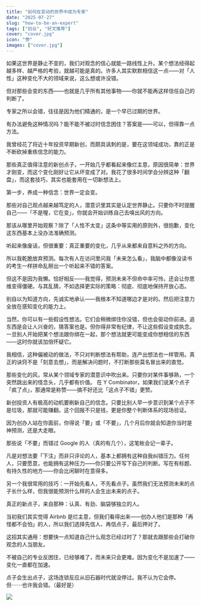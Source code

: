 ```yaml
---
title: "如何在变动的世界中成为专家"
date: "2025-07-27"
slug: "how-to-be-an-expert"
tags: ["创业", "好文推荐"]
cover: "cover.jpg"
icon: "😎"
images: ["cover.jpg"]
---
```

如果这世界是静止不变的，我们对观念的信心就能一路线性上升。某个想法经得起越多样、越严格的考验，就越可能是真的。许多人其实默默相信这一点——对「人性」这种变化不大的领域来说，这么想或许没错。



但对那些会变的东西——也就是几乎所有其他事物——你就不能再这样信任自己的判断了。



专家之所以会错，往往是因为他们精通的，是一个早已过期的世界。



有办法避免这种情况吗？能不能不被过时信念困住？答案是——可以，但得靠一点方法。



我曾经花了将近十年投资早期新创，而颇具讽刺的是，要在这领域成功，靠的正是不断砍掉重练信念的能力。



那些真正值得注意的新创点子，一开始几乎都看起来像烂主意，原因很简单：世界才刚变，而这个变化刚好让它从坏变成了对。我花了很多时间学会分辨这种「翻盘」，而这套技巧，其实也能套用在一切新想法上。



第一步，养成一种信念：世界一定会变。



那些对自己观点越来越笃定的人，潜意识里其实是认定世界静止。只要你不时提醒自己——「不是喔，它在变」，你就会开始训练自己去嗅出风的方向。



那该从哪里开始观察？除了「人性不太变」这条中等实用的原则外，很抱歉，变化这东西基本上没办法准确预测。



听起来像废话，但很重要：真正重要的变化，几乎从来都来自意料之外的方向。



所以我乾脆放弃预测。每次有人在访问里问我「未来怎么看」，我脑中都像没读书的考生一样拼命乱掰出一个听起来不错的答案。



但这不是因为我懒。恰好相反——我觉得，预测未来不但命中率可怜，还会让你思维变得僵硬。与其乱猜，不如选择更实际的策略：彻底、彻底地保持开放心态。



别自以为知道方向，先诚实地承认——我根本不知道哪边才是对的。然后把注意力全放在感知变化的能力上。



当然，你可以有一些假设性想法。它们会稍微绑住你没错，但也会驱动你前进。追东西是会让人兴奋的，猜答案也是。但你得非常有纪律，不让这些假设变成执念。
一旦别人开始把某个想法跟你绑在一起，那个想法就更可能变成你想相信的东西——这时你就该加倍怀疑它。



我相信，这种偏被动的做法，不只对判断想法有帮助，连产出想法也一样管用。真正的诀窍不是「刻意去想」，而是解决问题时，不打断那些莫名冒出来的直觉。



那些变化的风，常从某个领域专家的潜意识中吹出来。只要你对某件事够熟，一个突然跳出来的怪念头，几乎都有价值。
在 Y Combinator，如果我们说某个点子「疯了点」，那通常是称赞——搞不好还比「这点子不错」更赞。



新创投资人有极高的动机要刷新自己的信念。只要比别人早一步意识到某个点子不是垃圾，那就可能赚翻。这个回报不只是钱，更是你整个判断体系的现场验证。



因为创办人站在你面前，你得说「要」或「不要」，几个月后你就会知道你当时是神预测，还是大走眼。



那些说「不要」而错过 Google 的人（真的有几个），这笔帐会记一辈子。



凡是对想法要「下注」而非只评论的人，基本上都拥有这种自我纠错压力。任何人，只要愿意，也能拥有这种压力——你只要公开写下自己的判断。写在有标题、有持久性的地方——你会比闲聊时在意得多。



另一个我很常用的技巧：一开始先看人，不先看点子。虽然我们无法预测未来的点子长什么样，但我很能预测什么样的人会生出未来的点子。



真正的新点子，来自那种：认真、有劲、脑袋够独立的人。



当初我们其实觉得 Airbnb 是烂主意，但我们看得出来——创办人他们是那种「再怪都不会怕」的人，所以我们选择先信人、再信点子，最后押对了。



这招其实通用：想要快一点知道自己什么观念已经过时了？那就去跟那些会打破你观念的人当朋友。



不被自己的专业反困住，已经够难了，而未来只会更难。因为变化不是加速了——变化一直都在加速。



点子会生出点子，这场连锁反应从旧石器时代就没停过。我不认为它会停。
但⋯⋯也许我会错。（最好是）




![](https://prod-files-secure.s3.us-west-2.amazonaws.com/112d0858-5090-4d34-a606-b75eb8d65fd2/46476355-9cf3-4e99-9b7a-3531bc426380/1000202064.png?X-Amz-Algorithm=AWS4-HMAC-SHA256&X-Amz-Content-Sha256=UNSIGNED-PAYLOAD&X-Amz-Credential=ASIAZI2LB466QAG36BUJ%2F20250804%2Fus-west-2%2Fs3%2Faws4_request&X-Amz-Date=20250804T113303Z&X-Amz-Expires=3600&X-Amz-Security-Token=IQoJb3JpZ2luX2VjEAwaCXVzLXdlc3QtMiJGMEQCIGHZYdzty%2BgYNhCLqV357vcqrncT7X1WU8C1AcqTklCxAiAiJdHCv3sizaGWyboZ7PZihQfn9HXnXgez3fo1Ze6fzir%2FAwhFEAAaDDYzNzQyMzE4MzgwNSIMWok87gX0zSkIcNkQKtwDidnD%2FVx9%2FYGiJQOHKz9IcBvUCvwbiGdTX3Vl%2FCfQn0n8EU8jL%2BM1VuWNtSoI1KMaPPTjl4tJ%2FoaZ%2B6BiqAQBXU0CptNTek895xTsEuJnb0ciDU01Lm08QGZse9CcHPIbyKJ5U34bB7S4Hqx42%2Btyd9MeTTmSlzaWtLYlDbZdgd0zqJbeYtc2P%2BxNnQ0x%2Ff54qAP6QIJ09Mrrrtp%2BI4TAsIIaTJSFCS86cKPdAIwqZQrvpaDHI7uJQCYQ1rCtMyBs26vGzlMz86RPh2wDFEGpd6qqSmomHed5Z02pX%2BV1pPKPpb8eOZJLg8BvQcfRR16ca%2B2sq4ik3QL%2B7oIEqq7P6s2dmtZbFOwQ805WcGViUwzO0mQPMNR%2FU%2FqFN5GUX2OdAqcjvOD8zHv0RzzXlvSXPjBlNDhrh2k0ohhaEznJiskwGL4CUWlG4aYp7MprYV8QFepCSq22cZFGfWjIU2uvGFn%2BXg2WbjMj5RW6IlHwJg1pMMwLXF%2BvfXvEe91EEG8gwiqvlqMf9YHx186HcwkJmkAsq6hFiTTjvgQRXegE%2F0aKfMFOAYliUP2JC37DFQEljN5lT%2FU7P1Z8ZK3rjGwr9qtFrXxibVPMSZI2IyNLVliFkDMn4Ui6LnIi0EkwurLCxAY6pgE%2B9nWIXj4t8O0m6m2fc5%2BnPyrXblc9sPMohE3TqcqYY20TYWBtnJ2%2B7fD%2Fkb9uXN3FwZ8ClE7jaEiaM8hRofX6%2Fnu0yikm8D1Xx5PmTb2qkLX26Na05XxygFejvBtE5DDUJLdZdRQVG%2Fz0OzcV4uqOcBxykaNRYgCvmPO46jM8%2BYWFI%2FSEQ3lfvzW78m%2BdOJMHq0xfoXQG7bgQ8PF0u2W6Y9V4s57w&X-Amz-Signature=88b349769f839fde917399c4c4604114b1bca881788b678e308e98b12d27ac35&X-Amz-SignedHeaders=host&x-amz-checksum-mode=ENABLED&x-id=GetObject)

